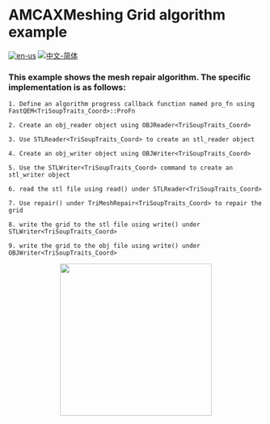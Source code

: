 # AMCAXMeshing Grid algorithm example

[![en-us](https://img.shields.io/badge/en-us-yellow.svg)](./README.md) [![中文-简体](https://img.shields.io/badge/%E4%B8%AD%E6%96%87-%E7%AE%80%E4%BD%93-red.svg)](./README.zh_cn.md)

### This example shows the mesh repair algorithm. The specific implementation is as follows:



	1. Define an algorithm progress callback function named pro_fn using FastQEM<TriSoupTraits_Coord>::ProFn

	2. Create an obj_reader object using OBJReader<TriSoupTraits_Coord>

	3. Use STLReader<TriSoupTraits_Coord> to create an stl_reader object

	4. Create an obj_writer object using OBJWriter<TriSoupTraits_Coord>

	5. Use the STLWriter<TriSoupTraits_Coord> command to create an stl_writer object

	6. read the stl file using read() under STLReader<TriSoupTraits_Coord>

	7. Use repair() under TriMeshRepair<TriSoupTraits_Coord> to repair the grid

	8. write the grid to the stl file using write() under STLWriter<TriSoupTraits_Coord>

	9. write the grid to the obj file using write() under OBJWriter<TriSoupTraits_Coord>



<div align = center><img src="https://s2.loli.net/2024/09/30/Rad3QoCSHWlgNFD.png" width="300" height="300">